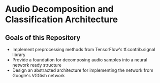 # Audio Decomposition and Classification Architecture
## Goals of this Repository
* Implement preprocessing methods from TensorFlow's tf.contrib.signal library
* Provide a foundation for decomposing audio samples into a neural network ready structure
* Design an abstracted architecture for implementing the network from Google's VGGish network

